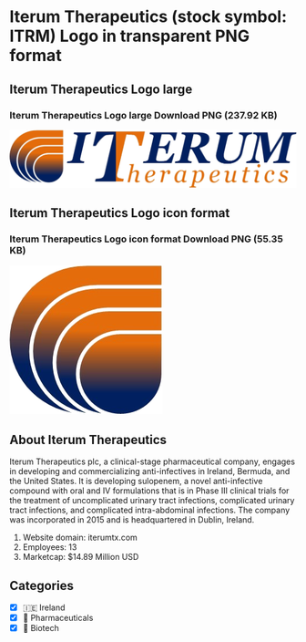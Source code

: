 # Iterum Therapeutics (stock symbol: ITRM) Logo in transparent PNG format

## Iterum Therapeutics Logo large

### Iterum Therapeutics Logo large Download PNG (237.92 KB)

![Iterum Therapeutics Logo large Download PNG (237.92 KB)](/img/orig/ITRM_BIG-9bf4c604.png)

## Iterum Therapeutics Logo icon format

### Iterum Therapeutics Logo icon format Download PNG (55.35 KB)

![Iterum Therapeutics Logo icon format Download PNG (55.35 KB)](/img/orig/ITRM-8d8837e0.png)

## About Iterum Therapeutics

Iterum Therapeutics plc, a clinical-stage pharmaceutical company, engages in developing and commercializing anti-infectives in Ireland, Bermuda, and the United States. It is developing sulopenem, a novel anti-infective compound with oral and IV formulations that is in Phase III clinical trials for the treatment of uncomplicated urinary tract infections, complicated urinary tract infections, and complicated intra-abdominal infections. The company was incorporated in 2015 and is headquartered in Dublin, Ireland.

1. Website domain: iterumtx.com
2. Employees: 13
3. Marketcap: $14.89 Million USD


## Categories
- [x] 🇮🇪 Ireland
- [x] 💊 Pharmaceuticals
- [x] 🧬 Biotech
